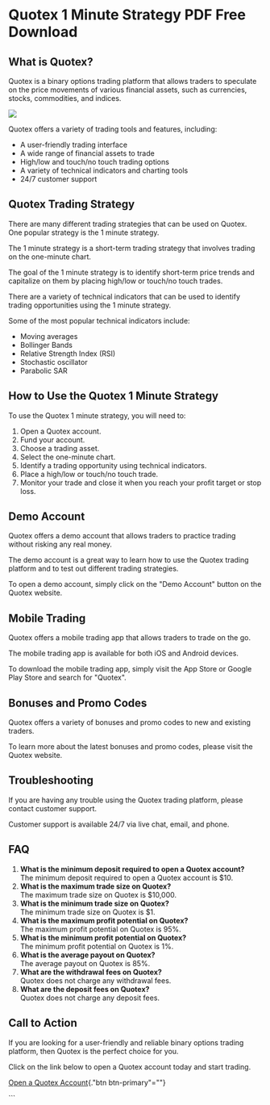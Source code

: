 # Quotex 1 Minute Strategy PDF Free Download

## What is Quotex?

Quotex is a binary options trading platform that allows traders to
speculate on the price movements of various financial assets, such as
currencies, stocks, commodities, and indices.

[![](https://static.quotex.io/files/4_en/300_250.jpg)](https://traff.sbs/brokerqxlid)

Quotex offers a variety of trading tools and features, including:

-   A user-friendly trading interface
-   A wide range of financial assets to trade
-   High/low and touch/no touch trading options
-   A variety of technical indicators and charting tools
-   24/7 customer support

## Quotex Trading Strategy

There are many different trading strategies that can be used on Quotex.
One popular strategy is the 1 minute strategy.

The 1 minute strategy is a short-term trading strategy that involves
trading on the one-minute chart.

The goal of the 1 minute strategy is to identify short-term price trends
and capitalize on them by placing high/low or touch/no touch trades.

There are a variety of technical indicators that can be used to identify
trading opportunities using the 1 minute strategy.

Some of the most popular technical indicators include:

-   Moving averages
-   Bollinger Bands
-   Relative Strength Index (RSI)
-   Stochastic oscillator
-   Parabolic SAR

## How to Use the Quotex 1 Minute Strategy

To use the Quotex 1 minute strategy, you will need to:

1.  Open a Quotex account.
2.  Fund your account.
3.  Choose a trading asset.
4.  Select the one-minute chart.
5.  Identify a trading opportunity using technical indicators.
6.  Place a high/low or touch/no touch trade.
7.  Monitor your trade and close it when you reach your profit target or
    stop loss.

## Demo Account

Quotex offers a demo account that allows traders to practice trading
without risking any real money.

The demo account is a great way to learn how to use the Quotex trading
platform and to test out different trading strategies.

To open a demo account, simply click on the "Demo Account" button
on the Quotex website.

## Mobile Trading

Quotex offers a mobile trading app that allows traders to trade on the
go.

The mobile trading app is available for both iOS and Android devices.

To download the mobile trading app, simply visit the App Store or Google
Play Store and search for "Quotex".

## Bonuses and Promo Codes

Quotex offers a variety of bonuses and promo codes to new and existing
traders.

To learn more about the latest bonuses and promo codes, please visit the
Quotex website.

## Troubleshooting

If you are having any trouble using the Quotex trading platform, please
contact customer support.

Customer support is available 24/7 via live chat, email, and phone.

## FAQ

1.  **What is the minimum deposit required to open a Quotex account?**\
    The minimum deposit required to open a Quotex account is \$10.
2.  **What is the maximum trade size on Quotex?**\
    The maximum trade size on Quotex is \$10,000.
3.  **What is the minimum trade size on Quotex?**\
    The minimum trade size on Quotex is \$1.
4.  **What is the maximum profit potential on Quotex?**\
    The maximum profit potential on Quotex is 95%.
5.  **What is the minimum profit potential on Quotex?**\
    The minimum profit potential on Quotex is 1%.
6.  **What is the average payout on Quotex?**\
    The average payout on Quotex is 85%.
7.  **What are the withdrawal fees on Quotex?**\
    Quotex does not charge any withdrawal fees.
8.  **What are the deposit fees on Quotex?**\
    Quotex does not charge any deposit fees.

## Call to Action

If you are looking for a user-friendly and reliable binary options
trading platform, then Quotex is the perfect choice for you.

Click on the link below to open a Quotex account today and start
trading.

[Open a Quotex
Account](\%22https://traff.sbs/brokerqxsignup\%22){."btn
btn-primary"=""}

\`\`\`

